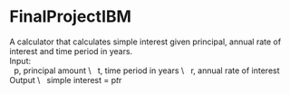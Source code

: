 # FinalProjectIBM
A calculator that calculates simple interest given principal, annual rate of interest and time period in years. \
Input: \
&nbsp;  p, principal amount \ 
&nbsp;   t, time period in years \ 
&nbsp;   r, annual rate of interest \
Output \ 
&nbsp;  simple interest = p*t*r
